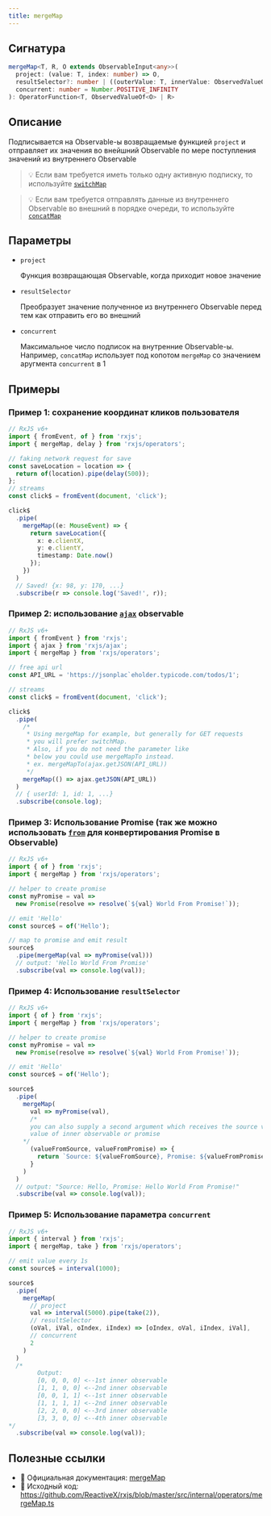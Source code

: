 ```yaml
---
title: mergeMap
---
```


## Сигнатура

```typescript
mergeMap<T, R, O extends ObservableInput<any>>(
  project: (value: T, index: number) => O,
  resultSelector?: number | ((outerValue: T, innerValue: ObservedValueOf<O>, outerIndex: number, innerIndex: number) => R),
  concurrent: number = Number.POSITIVE_INFINITY
): OperatorFunction<T, ObservedValueOf<O> | R>
```

## Описание

Подписывается на Observable-ы возвращаемые функцией `project` и отправляет их значения во внейшний Observable по мере поступления значений из внутреннего Observable

> 💡 Если вам требуется иметь только одну активную подписку, то используйте [`switchMap`](api/operators/pipeable/switch-map)

> 💡 Если вам требуется отправлять данные из внутреннего Observable во внешний в порядке очереди, то используйте [`concatMap`](api/operators/pipeable/concat-map)

## Параметры

- `project`

  Функция возвращающая Observable, когда приходит новое значение

- `resultSelector`

  Преобразует значение полученное из внутреннего Observable перед тем как отправить его во внешний

- `concurrent`

  Максимальное число подписок на внутренние Observable-ы. Например, `concatMap` использует под копотом `mergeMap` со значением аругмента `concurrent` в 1

## Примеры

### Пример 1: сохранение координат кликов пользователя

```typescript
// RxJS v6+
import { fromEvent, of } from 'rxjs';
import { mergeMap, delay } from 'rxjs/operators';

// faking network request for save
const saveLocation = location => {
  return of(location).pipe(delay(500));
};
// streams
const click$ = fromEvent(document, 'click');

click$
  .pipe(
    mergeMap((e: MouseEvent) => {
      return saveLocation({
        x: e.clientX,
        y: e.clientY,
        timestamp: Date.now()
      });
    })
  )
  // Saved! {x: 98, y: 170, ...}
  .subscribe(r => console.log('Saved!', r));
```

### Пример 2: использование [`ajax`](api/operators/creation/ajax) observable

```typescript
// RxJS v6+
import { fromEvent } from 'rxjs';
import { ajax } from 'rxjs/ajax';
import { mergeMap } from 'rxjs/operators';

// free api url
const API_URL = 'https://jsonplac`eholder.typicode.com/todos/1';

// streams
const click$ = fromEvent(document, 'click');

click$
  .pipe(
    /*
     * Using mergeMap for example, but generally for GET requests
     * you will prefer switchMap.
     * Also, if you do not need the parameter like
     * below you could use mergeMapTo instead.
     * ex. mergeMapTo(ajax.getJSON(API_URL))
     */
    mergeMap(() => ajax.getJSON(API_URL))
  )
  // { userId: 1, id: 1, ...}
  .subscribe(console.log);
```

### Пример 3: Использование Promise (так же можно использовать [`from`](api/operators/creation/from) для конвертирования Promise в Observable)
```typescript
// RxJS v6+
import { of } from 'rxjs';
import { mergeMap } from 'rxjs/operators';

// helper to create promise
const myPromise = val =>
  new Promise(resolve => resolve(`${val} World From Promise!`));

// emit 'Hello'
const source$ = of('Hello');

// map to promise and emit result
source$
  .pipe(mergeMap(val => myPromise(val)))
  // output: 'Hello World From Promise'
  .subscribe(val => console.log(val));
```

### Пример 4: Использование `resultSelector`
```typescript
// RxJS v6+
import { of } from 'rxjs';
import { mergeMap } from 'rxjs/operators';

// helper to create promise
const myPromise = val =>
  new Promise(resolve => resolve(`${val} World From Promise!`));

// emit 'Hello'
const source$ = of('Hello');

source$
  .pipe(
    mergeMap(
      val => myPromise(val),
      /*
      you can also supply a second argument which receives the source value and emitted
      value of inner observable or promise
    */
      (valueFromSource, valueFromPromise) => {
        return `Source: ${valueFromSource}, Promise: ${valueFromPromise}`;
      }
    )
  )
  // output: "Source: Hello, Promise: Hello World From Promise!"
  .subscribe(val => console.log(val));
```

### Пример 5: Использование параметра `concurrent`
```typescript
// RxJS v6+
import { interval } from 'rxjs';
import { mergeMap, take } from 'rxjs/operators';

// emit value every 1s
const source$ = interval(1000);

source$
  .pipe(
    mergeMap(
      // project
      val => interval(5000).pipe(take(2)),
      // resultSelector
      (oVal, iVal, oIndex, iIndex) => [oIndex, oVal, iIndex, iVal],
      // concurrent
      2
    )
  )
  /*
        Output:
        [0, 0, 0, 0] <--1st inner observable
        [1, 1, 0, 0] <--2nd inner observable
        [0, 0, 1, 1] <--1st inner observable
        [1, 1, 1, 1] <--2nd inner observable
        [2, 2, 0, 0] <--3rd inner observable
        [3, 3, 0, 0] <--4th inner observable
*/
  .subscribe(val => console.log(val));
```

## Полезные ссылки

- 📰 Официальная документация: [mergeMap](https://rxjs.dev/api/operators/mergeMap)
- 📁 Исходный код: https://github.com/ReactiveX/rxjs/blob/master/src/internal/operators/mergeMap.ts
